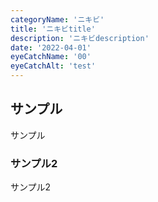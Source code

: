 ```yaml
---
categoryName: 'ニキビ'
title: 'ニキビtitle'
description: 'ニキビdescription'
date: '2022-04-01'
eyeCatchName: '00'
eyeCatchAlt: 'test'
---
```



## サンプル

サンプル

### サンプル2

サンプル2